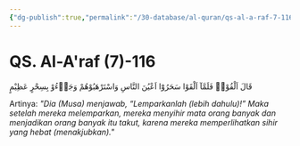 ```yaml
---
{"dg-publish":true,"permalink":"/30-database/al-quran/qs-al-a-raf-7-116/"}
---
```



# QS. Al-A'raf (7)-116
قَالَ اَلْقُوْاۚ فَلَمَّآ اَلْقَوْا سَحَرُوْٓا اَعْيُنَ النَّاسِ وَاسْتَرْهَبُوْهُمْ وَجَاۤءُوْ بِسِحْرٍ عَظِيْمٍ

Artinya: *"Dia (Musa) menjawab, “Lemparkanlah (lebih dahulu)!” Maka setelah mereka melemparkan, mereka menyihir mata orang banyak dan menjadikan orang banyak itu takut, karena mereka memperlihatkan sihir yang hebat (menakjubkan)."*
